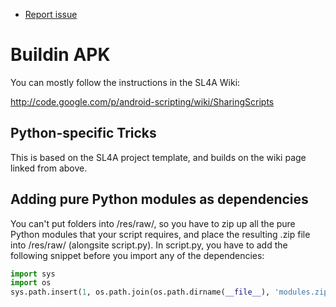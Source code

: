 * [Report issue](../README.md#create_issue)

Buildin APK
===
You can mostly follow the instructions in the SL4A Wiki:

http://code.google.com/p/android-scripting/wiki/SharingScripts

Python-specific Tricks
---
This is based on the SL4A project template,
and builds on the wiki page linked from above.

Adding pure Python modules as dependencies
---
You can't put folders into /res/raw/, so you have to zip up all the pure Python modules that your
script requires, and place the resulting .zip file into /res/raw/ (alongsite script.py). In
script.py, you have to add the following snippet before you import any of the dependencies:

```python
import sys
import os
sys.path.insert(1, os.path.join(os.path.dirname(__file__), 'modules.zip'))
```

<!---
 vi: ft=markdown
 -->
